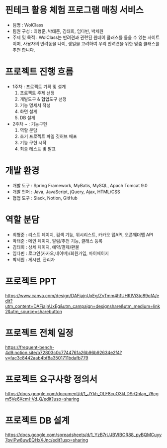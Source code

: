 # 핀테크 활용 체험 프로그램 매칭 서비스
  - 팀명 : WolClass
  - 팀원 구성 : 최형준, 박태준, 김태희, 임다빈, 박세원
  - 주제 및 목적 : WolClass는 반려견과 관련된 원데이 클래스를 들을 수 있는 사이트이며, 사용자의 반려동물 나이, 생일을 고려하여 우리 반려견을 위한 맞춤 클래스를 추천 합니다.

# 프로젝트 진행 흐름
  - 1주차 : 프로젝트 기획 및 설계
    1. 프로젝트 주제 선정
    2. 개발도구 & 협업도구 선정
    3. 기능 명세서 작성
    4. 화면 설계
    5. DB 설계
  - 2주차 ~ : 기능구현
    1. 역할 분담
    2. 초기 프로젝트 파일 깃허브 배포
    3. 기능 구현 시작
    4. 최종 테스트 및 발표

# 개발 환경
  - 개발 도구 : Spring Framework, MyBatis, MySQL, Apach Tomcat 9.0
  - 개발 언어 : Java, JavaScript, jQuery, Ajax, HTML/CSS
  - 협업 도구 : Slack, Notion, GitHub

# 역할 분담
  - 최형준 : 리스트 페이지, 검색 기능, 위시리스트, 카카오 맵API, 오픈웨더맵 API
  - 박태준 : 메인 페이지, 알림/추천 기능, 클래스 등록
  - 김태희 : 상세 페이지, 예약/결제/환불
  - 임다빈 : 로그인(카카오,네이버)/회원가입, 마이페이지
  - 박세원 : 게시판, 관리자

# 프로젝트 PPT
https://www.canva.com/design/DAFjajnUxEg/ZvTmm4h1UHKIVi3tc89ofA/edit?utm_content=DAFjajnUxEg&utm_campaign=designshare&utm_medium=link2&utm_source=sharebutton 

# 프로젝트 전체 일정
https://frequent-bench-4d9.notion.site/b72803c0c7744761a26b96b92634e2f4?v=fac3c8442aab4bf8a3501711bdafb779

# 프로젝트 요구사항 정의서
https://docs.google.com/document/d/1_JYkh_OLF8cuO3kLDSrQhIag_76cgm5Ve6XcmI-Vd_Q/edit?usp=sharing

# 프로젝트 DB 설계
https://docs.google.com/spreadsheets/d/1_YzB7rUJBVIBOR88_pyBQMCuyy7pvIPw8uwEQHxXJnc/edit?usp=sharing
